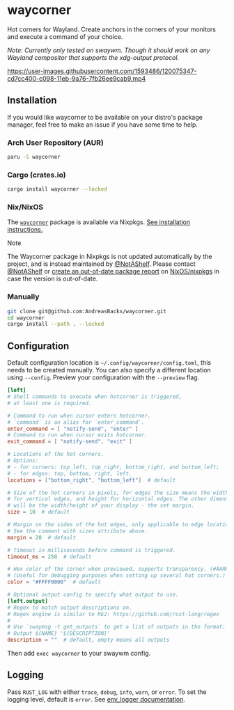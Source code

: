 # waycorner

Hot corners for Wayland. Create anchors in the corners of your monitors and execute a command of your choice.

_Note: Currently only tested on swaywm. Though it should work on any Wayland compositor that supports the xdg-output protocol._

https://user-images.githubusercontent.com/1593486/120075347-cd7cc400-c098-11eb-9a76-7fb26ee9cab9.mp4

## Installation

If you would like waycorner to be available on your distro's package manager, feel free to make an issue if you have some time to help.

### Arch User Repository (AUR)

```zsh
paru -S waycorner
```

### Cargo (crates.io)

```zsh
cargo install waycorner --locked
```

### Nix/NixOS

[`waycorner`]: https://github.com/NixOS/nixpkgs/blob/nixos-unstable/pkgs/applications/misc/waycorner/default.nix
[See installation instructions.]: https://search.nixos.org/packages?channel=unstable&show=waycorner&from=0&size=50&sort=relevance&type=packages&query=waycorner
[@NotAShelf]: https://github.com/notashelf
[create an out-of-date package report]: https://github.com/NixOS/nixpkgs/issues/new?assignees=&labels=9.needs%3A+package+%28update%29&projects=&template=out_of_date_package_report.md&title=Update+request%3A+PACKAGENAME+OLDVERSION+%E2%86%92+NEWVERSION
[NixOS/nixpkgs]: https://github.com/NixOS/nixpkgs

The [`waycorner`] package is available via Nixpkgs. [See installation instructions.]

> [!NOTE]
> The Waycorner package in Nixpkgs is not updated automatically by the project, and is instead
> maintained by [@NotAShelf]. Please contact [@NotAShelf] or [create an out-of-date package report] on [NixOS/nixpkgs] in case the version is out-of-date.

### Manually

```zsh
git clone git@github.com:AndreasBackx/waycorner.git
cd waycorner
cargo install --path . --locked
```

## Configuration

Default configuration location is `~/.config/waycorner/config.toml`, this needs to be created manually. You can also specify a different location using `--config`. Preview your configuration with the `--preview` flag.

```toml
[left]
# Shell commands to execute when hotcorner is triggered,
# at least one is required.

# Command to run when cursor enters hotcorner.
# `command` is an alias for `enter_command`.
enter_command = [ "notify-send", "enter" ]
# Command to run when cursor exits hotcorner.
exit_command = [ "notify-send", "exit" ]

# Locations of the hot corners.
# Options:
# - for corners: top_left, top_right, bottom_right, and bottom_left;
# - for edges: top, bottom, right, left.
locations = ["bottom_right", "bottom_left"]  # default

# Size of the hot corners in pixels, for edges the size means the width
# for vertical edges, and height for horizontal edges. The other dimension
# will be the width/height of your display - the set margin.
size = 10  # default

# Margin on the sides of the hot edges, only applicable to edge locations.
# See the comment with sizes attribute above.
margin = 20  # default

# Timeout in milliseconds before command is triggered.
timeout_ms = 250  # default

# Hex color of the corner when previewed, supports transparency. (#AARRGGBB or #RRGGBB)
# (Useful for debugging purposes when setting up several hot corners.)
color = "#FFFF0000"  # default

# Optional output config to specify what output to use.
[left.output]
# Regex to match output descriptions on.
# Regex engine is similar to RE2: https://github.com/rust-lang/regex
#
# Use `swaymsg -t get_outputs` to get a list of outputs in the format:
# Output ${NAME} '${DESCRIPTION}'
description = ""  # default, empty means all outputs
```

Then add `exec waycorner` to your swaywm config.

## Logging

Pass `RUST_LOG` with either `trace`, `debug`, `info`, `warn`, or `error`. To set the logging level, default is `error`. See [env_logger documentation](https://docs.rs/env_logger/0.8.3/env_logger/).
